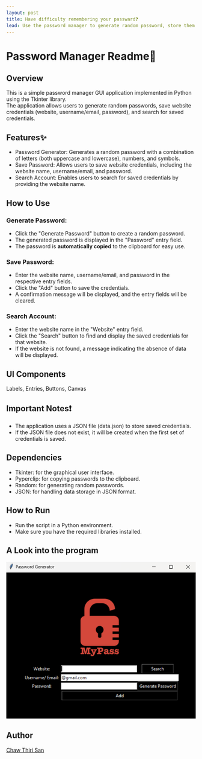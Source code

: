 ```yaml
---
layout: post
title: Have difficulty remembering your passward❓
lead: Use the password manager to generate random password, store them in the database and search when you need it.
---
```



# Password Manager Readme🔏
## Overview
This is a simple password manager GUI application implemented in Python using the Tkinter library.    
The application allows users to generate random passwords, save website credentials (website, username/email, password), and search for saved credentials.   

## Features✨
* Password Generator: Generates a random password with a combination of letters (both uppercase and lowercase), numbers, and symbols.
* Save Password: Allows users to save website credentials, including the website name, username/email, and password.
* Search Account: Enables users to search for saved credentials by providing the website name.

## How to Use
### Generate Password:
* Click the "Generate Password" button to create a random password.   
* The generated password is displayed in the "Password" entry field.
* The password is **automatically copied** to the clipboard for easy use.
### Save Password:

* Enter the website name, username/email, and password in the respective entry fields.
* Click the "Add" button to save the credentials.
* A confirmation message will be displayed, and the entry fields will be cleared.
### Search Account:

* Enter the website name in the "Website" entry field.
* Click the "Search" button to find and display the saved credentials for that website.
* If the website is not found, a message indicating the absence of data will be displayed.
## UI Components
Labels, Entries, Buttons, Canvas

## Important Notes❗
* The application uses a JSON file (data.json) to store saved credentials. 
* If the JSON file does not exist, it will be created when the first set of credentials is saved.
## Dependencies
* Tkinter: for the graphical user interface.
* Pyperclip: for copying passwords to the clipboard.
* Random: for generating random passwords.
* JSON: for handling data storage in JSON format.
## How to Run
* Run the script in a Python environment.
*  Make sure you have the required libraries installed.
## A Look into the program
![Password manager](/assets/jpg/pw_manager.png)
## Author
[Chaw Thiri San](chaw.compare)